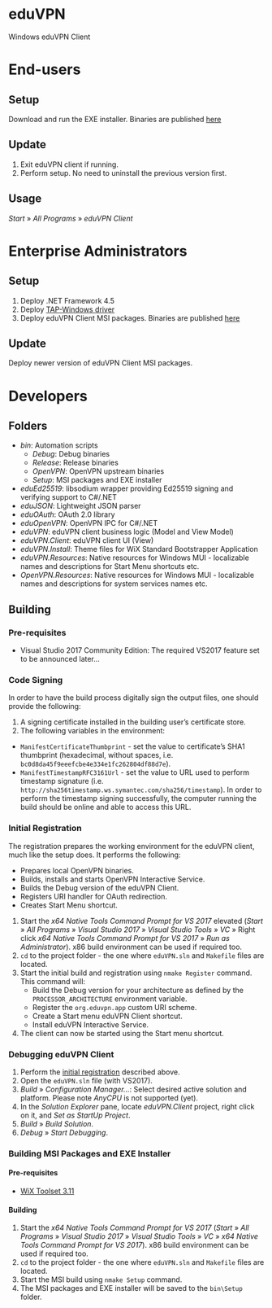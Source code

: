 # eduVPN
Windows eduVPN Client


# End-users

## Setup
Download and run the EXE installer. Binaries are published [here](https://github.com/Amebis/eduVPN/releases)

## Update
1. Exit eduVPN client if running.
2. Perform setup. No need to uninstall the previous version first.

## Usage
_Start_ » _All Programs_ » _eduVPN Client_


# Enterprise Administrators

## Setup
1. Deploy .NET Framework 4.5
2. Deploy [TAP-Windows driver](https://openvpn.net/index.php/open-source/downloads.html)
3. Deploy eduVPN Client MSI packages. Binaries are published [here](https://github.com/Amebis/eduVPN/releases)

## Update
Deploy newer version of eduVPN Client MSI packages.


# Developers

## Folders
- _bin_: Automation scripts
   - _Debug_: Debug binaries
   - _Release_: Release binaries
   - _OpenVPN_: OpenVPN upstream binaries
   - _Setup_: MSI packages and EXE installer
- _eduEd25519_: libsodium wrapper providing Ed25519 signing and verifying support to C#/.NET
- _eduJSON_: Lightweight JSON parser
- _eduOAuth_: OAuth 2.0 library
- _eduOpenVPN_: OpenVPN IPC for C#/.NET
- _eduVPN_: eduVPN client business logic (Model and View Model)
- _eduVPN.Client_: eduVPN client UI (View)
- _eduVPN.Install_: Theme files for WiX Standard Bootstrapper Application
- _eduVPN.Resources_: Native resources for Windows MUI - localizable names and descriptions for Start Menu shortcuts etc.
- _OpenVPN.Resources_: Native resources for Windows MUI - localizable names and descriptions for system services names etc.

## Building

### Pre-requisites
- Visual Studio 2017 Community Edition: The required VS2017 feature set to be announced later...

### Code Signing
In order to have the build process digitally sign the output files, one should provide the following:

1. A signing certificate installed in the building user’s certificate store.
2. The following variables in the environment:
  - `ManifestCertificateThumbprint` - set the value to certificate’s SHA1 thumbprint (hexadecimal, without spaces, i.e. `bc0d8da45f9eeefcbe4e334e1fc262804df88d7e`).
  - `ManifestTimestampRFC3161Url` - set the value to URL used to perform timestamp signature (i.e. `http://sha256timestamp.ws.symantec.com/sha256/timestamp`). In order to perform the timestamp signing successfully, the computer running the build should be online and able to access this URL.

### Initial Registration
The registration prepares the working environment for the eduVPN client, much like the setup does. It performs the following:
- Prepares local OpenVPN binaries.
- Builds, installs and starts OpenVPN Interactive Service.
- Builds the Debug version of the eduVPN Client.
- Registers URI handler for OAuth redirection.
- Creates Start Menu shortcut.

1. Start the _x64 Native Tools Command Prompt for VS 2017_ elevated (_Start_ » _All Programs_ » _Visual Studio 2017_ » _Visual Studio Tools_ » _VC_ » Right click _x64 Native Tools Command Prompt for VS 2017_ » _Run as Administrator_). x86 build environment can be used if required too.
2. `cd` to the project folder - the one where `eduVPN.sln` and `Makefile` files are located.
3. Start the initial build and registration using `nmake Register` command. This command will:
   - Build the Debug version for your architecture as defined by the `PROCESSOR_ARCHITECTURE` environment variable.
   - Register the `org.eduvpn.app` custom URI scheme.
   - Create a Start menu eduVPN Client shortcut.
   - Install eduVPN Interactive Service.
4. The client can now be started using the Start menu shortcut.

### Debugging eduVPN Client
1. Perform the [initial registration](#initial-registration) described above.
2. Open the `eduVPN.sln` file (with VS2017).
3. _Build_ » _Configuration Manager..._: Select desired active solution and platform. Please note _AnyCPU_ is not supported (yet).
4. In the _Solution Explorer_ pane, locate _eduVPN.Client_ project, right click on it, and _Set as StartUp Project_.
5. _Build_ » _Build Solution_.
6. _Debug_ » _Start Debugging_.

### Building MSI Packages and EXE Installer

#### Pre-requisites
- [WiX Toolset 3.11](http://wixtoolset.org/releases/v3.11/stable)

#### Building
1. Start the _x64 Native Tools Command Prompt for VS 2017_ (_Start_ » _All Programs_ » _Visual Studio 2017_ » _Visual Studio Tools_ » _VC_ » _x64 Native Tools Command Prompt for VS 2017_). x86 build environment can be used if required too.
2. `cd` to the project folder - the one where `eduVPN.sln` and `Makefile` files are located.
3. Start the MSI build using `nmake Setup` command.
4. The MSI packages and EXE installer will be saved to the `bin\Setup` folder.
